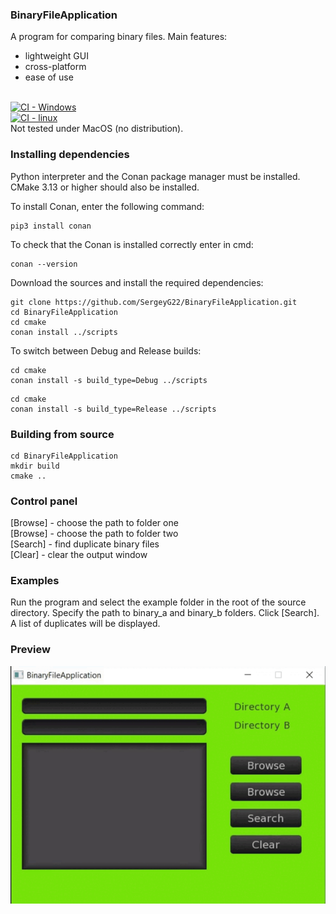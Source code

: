 ### BinaryFileApplication

A program for comparing binary files. Main features:

* lightweight GUI
* cross-platform
* ease of use <br><br>


[![CI - Windows](https://github.com/SergeyG22/BinaryFileApplication/actions/workflows/windows_builds.yml/badge.svg)](https://github.com/SergeyG22/BinaryFileApplication/actions/workflows/windows_builds.yml)<br>
[![CI - linux](https://github.com/SergeyG22/BinaryFileApplication/actions/workflows/linux_builds.yml/badge.svg)](https://github.com/SergeyG22/BinaryFileApplication/actions/workflows/linux_builds.yml)<br>
Not tested under MacOS (no distribution).



### Installing dependencies

Python interpreter and the Conan package manager must be installed.
CMake 3.13 or higher should also be installed.

To install Conan, enter the following command:

```
pip3 install conan 
```

To check that the Conan is installed correctly enter in cmd:

```
conan --version
```

Download the sources and install the required dependencies:

```
git clone https://github.com/SergeyG22/BinaryFileApplication.git
cd BinaryFileApplication
cd cmake
conan install ../scripts
```

To switch between Debug and Release builds:

```
cd cmake
conan install -s build_type=Debug ../scripts 
```
```
cd cmake
conan install -s build_type=Release ../scripts 
```

### Building from source

```
cd BinaryFileApplication
mkdir build
cmake ..
```

### Control panel

[Browse] - choose the path to folder one<br>
[Browse] - choose the path to folder two<br>
[Search] - find duplicate binary files<br>
[Clear] - clear the output window <br>

### Examples 

Run the program and select the example folder in the root of the source directory. Specify the path to binary_a and binary_b folders. Click [Search]. A list of duplicates will be displayed.

### Preview

![hippo](https://github.com/SergeyG22/BinaryFileApplication/blob/master/docs/images/animation.gif)


